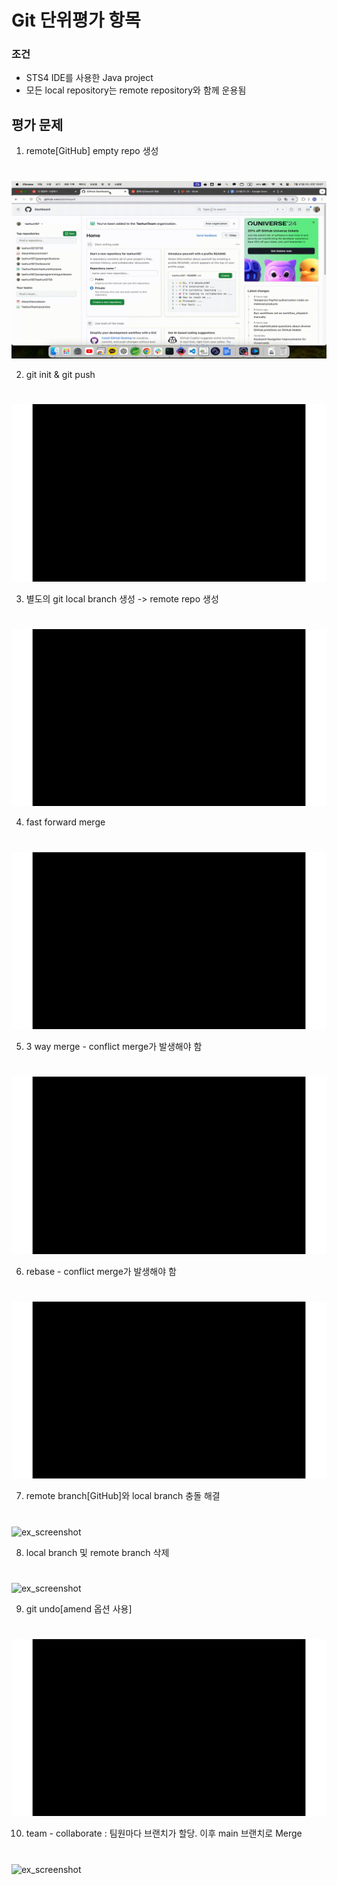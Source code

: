 # Git 단위평가 항목
### 조건
* STS4 IDE를 사용한 Java project
* 모든 local repository는 remote repository와 함께 운용됨

## 평가 문제
1. remote[GitHub] empty repo 생성
#
![ex_screenshot](./resource/move1.gif)

2. git init & git push
#
![ex_screenshot](./resource/move2.gif)

3. 별도의 git local branch 생성 -> remote repo 생성
#
![ex_screenshot](./resource/move3.gif)

4. fast forward merge
#
![ex_screenshot](./resource/move4.gif)

5. 3 way merge - conflict merge가 발생해야 함
#
![ex_screenshot](./resource/move5.gif)

6. rebase - conflict merge가 발생해야 함
#
![ex_screenshot](./resource/move6.gif)

7. remote branch[GitHub]와 local branch 충돌 해결
#
![ex_screenshot](./resource/move7.gif)

8. local branch 및 remote branch 삭제
#
![ex_screenshot](./resource/move8.gif)

9. git undo[amend 옵션 사용]
#
![ex_screenshot](./resource/move9.gif)

10. team - collaborate : 팀원마다 브랜치가 할당. 이후 main 브랜치로 Merge
#
![ex_screenshot](./resource/move10.gif)
